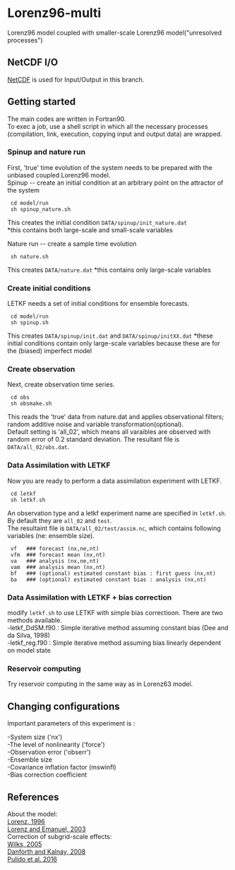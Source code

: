 # Lorenz96-multi

Lorenz96 model coupled with smaller-scale Lorenz96 model("unresolved processes")

## NetCDF I/O
[NetCDF](https://www.unidata.ucar.edu/software/netcdf/) is used for Input/Output in this branch. 


## Getting started
The main codes are written in Fortran90.  
To exec a job, use a shell script in which all the necessary processes (compilation, link, execution, copying input and output data) are wrapped.  

### Spinup and nature run
First, 'true' time evolution of the system needs to be prepared with the unbiased coupled Lorenz96 model.  
Spinup -- create an initial condition at an arbitrary point on the attractor of the system  

     cd model/run
     sh spinup_nature.sh

This creates the initial condition `DATA/spinup/init_nature.dat`  
 *this contains both large-scale and small-scale variables
 
Nature run -- create a sample time evolution  

     sh nature.sh

This creates `DATA/nature.dat`
*this contains only large-scale variables

### Create initial conditions
LETKF needs a set of initial conditions for ensemble forecasts.  

     cd model/run
     sh spinup.sh

This creates `DATA/spinup/init.dat` and `DATA/spinup/initXX.dat` 
*these initial conditions contain only large-scale variables because these are for the (biased) imperfect model 

### Create observation
Next, create observation time series.     

     cd obs
     sh obsmake.sh

This reads the 'true' data from nature.dat and applies observational filters; random additive noise and variable transformation(optional).  
Default setting is 'all_02', which means all varaibles are observed with random error of 0.2 standard deviation.
The resultant file is `DATA/all_02/obs.dat`. 

### Data Assimilation with LETKF
Now you are ready to perform a data assimilation experiment with LETKF.  

     cd letkf
     sh letkf.sh  

An observation type and a letkf experiment name are specified in `letkf.sh`. By default they are `all_02` and `test`.  
The resultaint file is `DATA/all_02/test/assim.nc`, which contains following variables (ne: ensemble size). 

     vf   ### forecast (nx,ne,nt)
     vfm  ### forecast mean (nx,nt)
     va   ### analysis (nx,ne,nt)
     vam  ### analysis mean (nx,nt)
     bf   ### (optional) estimated constant bias : first guess (nx,nt)
     ba   ### (optional) estimated constant bias : analysis (nx,nt)
     
### Data Assimilation with LETKF + bias correction
modify `letkf.sh` to use LETKF with simple bias correctioon. There are two methods available.  
-letkf_DdSM.f90 : Simple iterative method assuming constant bias (Dee and da Silva, 1998)   
-letkf_reg.f90 : Simple iterative method assuming bias linearly dependent on model state 

### Reservoir computing
Try reservoir computing in the same way as in Lorenz63 model.
     
## Changing configurations

Important parameters of this experiment is :

-System size ('nx')  
-The level of nonlinearity ('force')   
-Observation error ('obserr')  
-Ensemble size   
-Covariance inflation factor (mswinfl)  
-Bias correction coefficient  


## References
About the model:  
[Lorenz, 1996](http://eaps4.mit.edu/research/Lorenz/Predicability_a_Problem_2006.pdf)  
[Lorenz and Emanuel, 2003](https://journals.ametsoc.org/doi/full/10.1175/1520-0469%281998%29055%3C0399%3AOSFSWO%3E2.0.CO%3B2)  
Correction of subgrid-scale effects:  
[Wilks, 2005](https://doi.org/10.1256/qj.04.03)  
[Danforth and Kalnay, 2008](https://journals.ametsoc.org/doi/full/10.1175/2007JAS2419.1)  
[Pulido et al. 2016](https://rmets.onlinelibrary.wiley.com/doi/abs/10.1002/qj.2879)  
